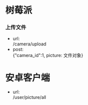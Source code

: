 # 树莓派
### 上传文件
- url:\
/camera/upload
- post:\
{"camera_id":1, picture: 文件对象}

# 安卓客户端
- url:\
/user/picture/all